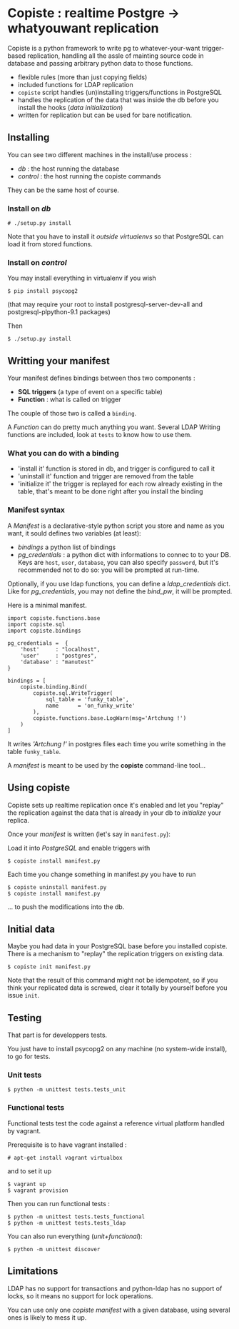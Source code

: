 Copiste : realtime Postgre → whatyouwant replication
====================================================



Copiste is a python framework to write pg to whatever-your-want trigger-based
  replication, handling all the assle of mainting source code in database and
  passing arbitrary python data to those functions.

- flexible rules (more than just copying fields)
- included functions for LDAP replication
- `copiste` script handles (un)installing triggers/functions in PostgreSQL
- handles the replication of the data that was inside the db before you install
  the hooks (*data initialization*)
- written for replication but can be used for bare notification.

Installing
----------

You can see two different machines in the install/use process :

 - *db* : the host running the database
 - *control* : the host running the copiste commands

 They can be the same host of course.

### Install on *db* ###

    # ./setup.py install

Note that you have to install it *outside virtualenvs* so that PostgreSQL can
load it from stored functions.

### Install on *control* ###

You may install everything in virtualenv if you wish

    $ pip install psycopg2

(that may require your root to install postgresql-server-dev-all and
postgresql-plpython-9.1 packages)

Then

	$ ./setup.py install


Writting your manifest
---------------------

Your manifest defines bindings between thos two components :

* **SQL triggers** (a type of event on a specific table)
* **Function** : what is called on trigger

The couple of those two is called a `binding`.

A *Function* can do pretty much anything you want. Several LDAP Writing functions
are included, look at `tests` to know how to use them.

### What you can do with a binding ###

* 'install it' function is stored in db, and trigger is configured to call it
* 'uninstall it' function and trigger are removed from the table
* 'initialize it' the trigger is replayed for each row already existing in the
  table, that's meant to be done right after you install the binding

### Manifest syntax ###

A *Manifest* is a declarative-style python script you store and name as you
want, it sould defines two variables (at least):

* *bindings* a python list of bindings
* *pg_credentials* : a python dict with informations to connec to to your DB.
   Keys are `host`, `user`, `database`, you can also specify `password`, but
   it's recommended not to do so:  you will be prompted at run-time.

Optionally, if you use ldap functions, you can define a *ldap_credentials*
dict. Like for *pg_credentials*, you may not define the *bind_pw*, it will be
prompted.

Here is a minimal manifest.

    import copiste.functions.base
	import copiste.sql
	import copiste.bindings

	pg_credentials =  {
        'host'     : "localhost",
        'user'     : "postgres",
        'database' : "manutest"
    }

	bindings = [
		copiste.binding.Bind(
		    copiste.sql.WriteTrigger(
			    sql_table = 'funky_table',
			    name      = 'on_funky_write'
			),
			copiste.functions.base.LogWarn(msg='Artchung !')
		)
	]

It writes *'Artchung !'* in postgres files each time you write something in the
table `funky_table`.

A *manifest* is meant to be used by the **copiste** command-line tool…

Using copiste
-------------

Copiste sets up realtime replication once it's enabled and let you "replay" the
replication against the data that is already in your db to *initialize* your
replica.

Once your *manifest* is written (let's say in `manifest.py`):

Load it into *PostgreSQL* and enable triggers with

    $ copiste install manifest.py

Each time you change something in manifest.py you have to run

	$ copiste uninstall manifest.py
	$ copiste install manifest.py

… to push the modifications into the db.

Initial data
------------

Maybe you had data in your PostgreSQL base before you installed copiste. There
is a mechanism to "replay" the replication triggers on existing data.

    $ copiste init manifest.py

Note that the result of this command might not be idempotent, so if you think
your replicated data is screwed, clear it totally by yourself before you issue
`init`.


Testing
-------

That part is for developpers tests.

You just have to install psycopg2 on any machine (no system-wide install), to go
for tests.

### Unit tests ###

    $ python -m unittest tests.tests_unit

### Functional tests ###

Functional tests test the code against a reference virtual platform handled
by vagrant.

Prerequisite is to have vagrant installed :

    # apt-get install vagrant virtualbox

and to set it up

    $ vagrant up
    $ vagrant provision

Then you can run functional tests :

    $ python -m unittest tests.tests_functional
    $ python -m unittest tests.tests_ldap


You can also run everything (*unit+functional*):

    $ python -m unittest discover


Limitations
-----------

LDAP has no support for transactions and python-ldap has no support of locks, so
it means no support for lock operations.

You can use only one *copiste* *manifest* with a given database, using several
ones is likely to mess it up.

